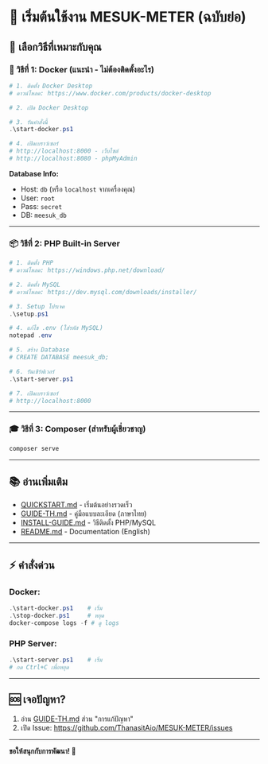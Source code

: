 # 🎯 เริ่มต้นใช้งาน MESUK-METER (ฉบับย่อ)

## 🚀 เลือกวิธีที่เหมาะกับคุณ

### 🐳 วิธีที่ 1: Docker (แนะนำ - ไม่ต้องติดตั้งอะไร)

```powershell
# 1. ติดตั้ง Docker Desktop
# ดาวน์โหลด: https://www.docker.com/products/docker-desktop

# 2. เปิด Docker Desktop

# 3. รันคำสั่งนี้
.\start-docker.ps1

# 4. เปิดเบราว์เซอร์
# http://localhost:8000 - เว็บไซต์
# http://localhost:8080 - phpMyAdmin
```

**Database Info:**
- Host: `db` (หรือ `localhost` จากเครื่องคุณ)
- User: `root`
- Pass: `secret`
- DB: `meesuk_db`

---

### 📦 วิธีที่ 2: PHP Built-in Server

```powershell
# 1. ติดตั้ง PHP
# ดาวน์โหลด: https://windows.php.net/download/

# 2. ติดตั้ง MySQL
# ดาวน์โหลด: https://dev.mysql.com/downloads/installer/

# 3. Setup โปรเจค
.\setup.ps1

# 4. แก้ไข .env (ใส่รหัส MySQL)
notepad .env

# 5. สร้าง Database
# CREATE DATABASE meesuk_db;

# 6. รันเซิร์ฟเวอร์
.\start-server.ps1

# 7. เปิดเบราว์เซอร์
# http://localhost:8000
```

---

### 🎓 วิธีที่ 3: Composer (สำหรับผู้เชี่ยวชาญ)

```bash
composer serve
```

---

## 📚 อ่านเพิ่มเติม

- [QUICKSTART.md](QUICKSTART.md) - เริ่มต้นอย่างรวดเร็ว
- [GUIDE-TH.md](GUIDE-TH.md) - คู่มือแบบละเอียด (ภาษาไทย)
- [INSTALL-GUIDE.md](INSTALL-GUIDE.md) - วิธีติดตั้ง PHP/MySQL
- [README.md](README.md) - Documentation (English)

---

## ⚡ คำสั่งด่วน

### Docker:
```powershell
.\start-docker.ps1    # เริ่ม
.\stop-docker.ps1     # หยุด
docker-compose logs -f # ดู logs
```

### PHP Server:
```powershell
.\start-server.ps1    # เริ่ม
# กด Ctrl+C เพื่อหยุด
```

---

## 🆘 เจอปัญหา?

1. อ่าน [GUIDE-TH.md](GUIDE-TH.md) ส่วน "การแก้ปัญหา"
2. เปิด Issue: https://github.com/ThanasitAio/MESUK-METER/issues

---

**ขอให้สนุกกับการพัฒนา! 🎉**
